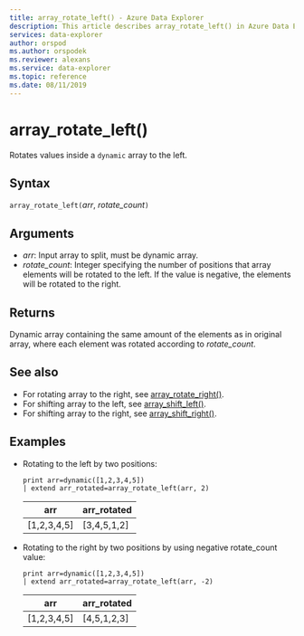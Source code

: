 ```yaml
---
title: array_rotate_left() - Azure Data Explorer
description: This article describes array_rotate_left() in Azure Data Explorer.
services: data-explorer
author: orspod
ms.author: orspodek
ms.reviewer: alexans
ms.service: data-explorer
ms.topic: reference
ms.date: 08/11/2019
---
```

# array_rotate_left()

Rotates values inside a `dynamic` array to the left.

## Syntax

`array_rotate_left(`*arr*, *rotate_count*`)`

## Arguments

* *arr*: Input array to split, must be dynamic array.
* *rotate_count*: Integer specifying the number of positions that array elements will be rotated to the left. If the value is negative, the elements will be rotated to the right.

## Returns

Dynamic array containing the same amount of the elements as in original array, where each element was rotated according to *rotate_count*.

## See also

* For rotating array to the right, see [array_rotate_right()](array_rotate_rightfunction.md).
* For shifting array to the left, see [array_shift_left()](array_shift_leftfunction.md).
* For shifting array to the right, see [array_shift_right()](array_shift_rightfunction.md).

## Examples

* Rotating to the left by two positions:

    <!-- csl: https://help.kusto.windows.net/Samples -->
    ```kusto
    print arr=dynamic([1,2,3,4,5]) 
    | extend arr_rotated=array_rotate_left(arr, 2)
    ```
    
    |arr|arr_rotated|
    |---|---|
    |[1,2,3,4,5]|[3,4,5,1,2]|

* Rotating to the right by two positions by using negative rotate_count value:

    <!-- csl: https://help.kusto.windows.net/Samples -->
    ```kusto
    print arr=dynamic([1,2,3,4,5]) 
    | extend arr_rotated=array_rotate_left(arr, -2)
    ```
    
    |arr|arr_rotated|
    |---|---|
    |[1,2,3,4,5]|[4,5,1,2,3]|